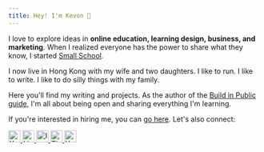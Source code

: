 ```yaml
---
title: Hey! I'm Kevon 👋
---
```


I love to explore ideas in **online education, learning design, business, and marketing**. When I realized everyone has the power to share what they know, I started [Small School](https://smallschool.is).

I now live in Hong Kong with my wife and two daughters. I like to run. I like to write. I like to do silly things with my family.

Here you'll find my writing and projects. As the author of the [Build in Public guide](https://www.smallschool.is/build-in-public), I'm all about being open and sharing everything I'm learning. 

If you're interested in hiring me, you can [go here](/hire-me). Let's also connect:

<div class="social-links">
  <a href="https://x.com/MeetKevon" target="_blank" rel="noopener noreferrer" class="social-icon">
    <img src="/images/social/x.svg" alt="X" width="24" height="24" />
  </a>
  <a href="https://www.linkedin.com/in/kevoncheung/" target="_blank" rel="noopener noreferrer" class="social-icon">
    <img src="/images/social/linkedin.svg" alt="LinkedIn" width="24" height="24" />
  </a>
  <a href="https://www.instagram.com/kevon/" target="_blank" rel="noopener noreferrer" class="social-icon">
    <img src="/images/social/instagram.svg" alt="Instagram" width="24" height="24" />
  </a>
  <a href="https://www.threads.net/@kevon" target="_blank" rel="noopener noreferrer" class="social-icon">
    <img src="/images/social/threads.svg" alt="Threads" width="24" height="24" />
  </a>
  <a href="https://www.youtube.com/@MeetKevon" target="_blank" rel="noopener noreferrer" class="social-icon">
    <img src="/images/social/youtube.svg" alt="YouTube" width="24" height="24" />
  </a>
</div> 